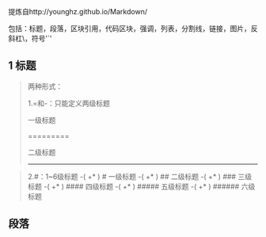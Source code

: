 
提炼自http://younghz.github.io/Markdown/

包括：标题，段落，区块引用，代码区块，强调，列表，分割线，链接，图片，反斜杠\，符号'`'

## 1 标题

>
>两种形式：
>
>1.=和-：只能定义两级标题
>
>一级标题
>
>=========
>
>二级标题
>
>---------
>

>2.#：1~6级标题
>-( +* ) # 一级标题 -( +* ) ## 二级标题 -( +* ) ### 三级标题 -( +* ) #### 四级标题 -( +* ) ##### 五级标题 -( +* ) ###### 六级标题


## 段落
